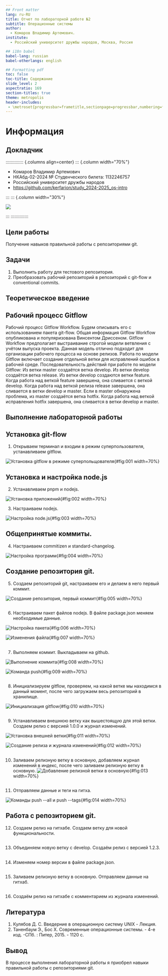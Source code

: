 ```yaml
---
## Front matter
lang: ru-RU
title: Отчет по лабораторной работе №2
subtitle: Операционные системы
author:
  - Комаров Владимир Артемович.
institute:
  - Российский университет дружбы народов, Москва, Россия

## i18n babel
babel-lang: russian
babel-otherlangs: english

## Formatting pdf
toc: false
toc-title: Содержание
slide_level: 2
aspectratio: 169
section-titles: true
theme: metropolis
header-includes:
 - \metroset{progressbar=frametitle,sectionpage=progressbar,numbering=fraction}
---
```


# Информация

## Докладчик

:::::::::::::: {.columns align=center}
::: {.column width="70%"}

  * Комаров Владимир Артемович
  * НКАбд-02-2024 № Студенческого билета: 1132246757
  * Российский университет дружбы народов
  * <https://github.com/kerfarion/study_2024-2025_os-intro>

:::
::: {.column width="30%"}

![](image/logo1.jpg)

:::
::::::::::::::

## Цели работы

Получение навыков правильной работы с репозиториями git.

## Задачи

1. Выполнить работу для тестового репозитория.
2. Преобразовать рабочий репозиторий в репозиторий с git-flow и conventional commits.

## Теоретическое введение

## Рабочий процесс Gitflow

Рабочий процесс Gitflow Workflow. Будем описывать его с использованием пакета git-flow.
Общая информация
Gitflow Workflow опубликована и популяризована Винсентом Дриссеном.
Gitflow Workflow предполагает выстраивание строгой модели ветвления с учётом выпуска проекта.
Данная модель отлично подходит для организации рабочего процесса на основе релизов.
Работа по модели Gitflow включает создание отдельной ветки для исправлений ошибок в рабочей среде.
Последовательность действий при работе по модели Gitflow:
Из ветки master создаётся ветка develop.
Из ветки develop создаётся ветка release.
Из ветки develop создаются ветки feature.
Когда работа над веткой feature завершена, она сливается с веткой develop.
Когда работа над веткой релиза release завершена, она сливается в ветки develop и master.
Если в master обнаружена проблема, из master создаётся ветка hotfix.
Когда работа над веткой исправления hotfix завершена, она сливается в ветки develop и master.

## Выполнение лабораторной работы

## Установка git-flow

1. Открываем терминал и входим в режим суперпользователя, устанавливаем gitflow.

![Установка gitflow в режиме суперпольщователя](image/1.png){#fig:001 width=70%}

## Установка и настройка node.js

2. Устанавливаем pnpm и nodejs.

![Установка приложений](image/2.png){#fig:002 width=70%}

3. Настраиваем nodejs.

![Настройка node.js](image/3.png){#fig:003 width=70%}

## Общепринятые коммиты.

4. Настраиваем commitizen и standard-changelog.

![Настройка программ](image/4.png){#fig:004 width=70%}

## Создание репозитория git.

5. Создаем репозиторий git, настраиваем его и делаем в него первый коммит.

![Создание репозитория, первый коммит](image/5.png){#fig:005 width=70%}

##
6. Настраиваем пакет файлов nodejs. В файле package.json меняем необходимые данные.

![Настройка пакета](image/6.png){#fig:006 width=70%}

![Изменения файла](image/7.png){#fig:007 width=70%}

##
7. Выполняем коммит. Выкладываем на github. 

![Выполнение коммита](image/8.png){#fig:008 width=70%}

![Команда push](image/9.png){#fig:009 width=70%}

##
8. Инициализируем gitflow, проверяем, на какой ветке мы находимся в данный момент, после чего загружаем весь репозиторий в хранилище.

![Инициализация gitflow](image/10.png){#fig:010 width=70%}

##
9. Устанавливаем внешнюю ветку как вышестоящую для этой ветки. Создаем релиз с версией 1.0.0 и журнал изменений.

![Установка внешней ветки](image/11.png){#fig:011 width=70%}

![Создание релиза и журнала изменений](image/12.png){#fig:012 width=70%}

##
10. Заливаем релизную ветку в основную, добавляем журнал изменений в индекс, после чего заливаем релизную ветку в основную.
![Добавление релизной ветки в основную](image/13.png){#fig:013 width=70%}

##
11. Отправляем данные и теги на гитха.

![Команды push --all и push --tags](image/14.png){#fig:014 width=70%}

## Работа с репозиторием git.

12. Создаем релиз на гитхабе. Создаем ветку для новой функциональности.

##
13. Объединяем новую ветку с develop. Создаём релиз с версией 1.2.3.

##
14. Изменяем номер версии в файле package.json.

##
15. Заливаем релизную ветку в основную. Отправляем данные на гитхаб.

##
16. Создаём релиз на гитхабе с комментарием из журнала изменений.

## Литература

1. Кулябов Д. С. Введерние в операционную систему UNIX - Лекция.
2. Таненбаум Э., Бос Х. Современные операционные системы. - 4-е изд. -СПб. : Питер, 2015. - 1120 с.

## Вывод

В процессе выполнения лабораторной работы я приобрел навыки правильной работы с репозиториями git.


